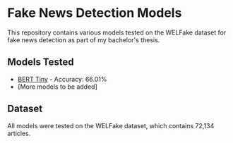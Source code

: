 # Fake News Detection Models

This repository contains various models tested on the WELFake dataset for fake news detection as part of my bachelor's thesis.

## Models Tested

- [BERT Tiny](bert_tiny.md) - Accuracy: 66.01%
- [More models to be added]

## Dataset

All models were tested on the WELFake dataset, which contains 72,134 articles.
